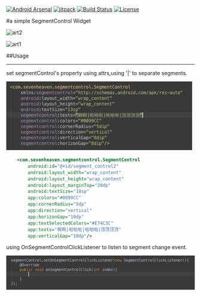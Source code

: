 [![Android Arsenal](https://img.shields.io/badge/Android%20Arsenal-SHSegmentControl-brightgreen.svg?style=flat)](http://android-arsenal.com/details/1/1770) [![jitpack](https://img.shields.io/github/tag/7heaven/SHSegmentControl.svg?label=JitPack%20Maven)](https://img.shields.io/github/release/7heaven/SHSegmentControl.svg?label=JitPack%20Maven) [![Build Status](http://img.shields.io/travis/7heaven/SHSegmentControl.svg)](https://travis-ci.org/7heaven/SHSegmentControl)
[![License](http://img.shields.io/:license-mit-blue.svg)](LICENSE)

#a simple SegmentControl Widget

![art2](arts/arts2.gif)

![art1](arts/arts1.gif)

##Usage
***

set segmentControl's property using attrs,using '|' to separate segments.

![art3](arts/arts3.png)

``` xml
    <com.sevenheaven.segmentcontrol.SegmentControl
        android:id="@+id/segment_control2"
        android:layout_width="wrap_content"
        android:layout_height="wrap_content"
        android:layout_marginTop="20dp"
        android:textSize="18sp"
        app:colors="#0099CC"
        app:cornerRadius="5dp"
        app:direction="vertical"
        app:horizonGap="10dp"
        app:textSelectedColors="#E74C3C"
        app:texts="啊啊|啦啦啦|哈哈哈|顶顶顶顶"
        app:verticalGap="10dp"/>
```

using OnSegmentControlClickListener to listen to segment change event.

![art4](arts/arts4.png)